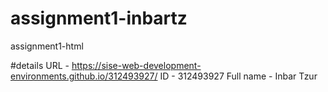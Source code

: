 # assignment1-inbartz
assignment1-html

#details 
URL - https://sise-web-development-environments.github.io/312493927/
ID - 312493927
Full name - Inbar Tzur
